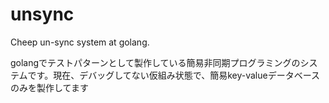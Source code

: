 # unsync
 Cheep un-sync system at golang.

golangでテストパターンとして製作している簡易非同期プログラミングのシステムです。現在、デバッグしてない仮組み状態で、簡易key-valueデータベースのみを製作してます
